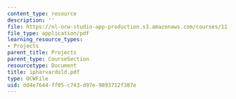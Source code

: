```yaml
---
content_type: resource
description: ''
file: https://ol-ocw-studio-app-production.s3.amazonaws.com/courses/11-332j-urban-design-fall-2003/dd4e7644ff05c743d97e9893712f387e_ipharvardold.pdf
file_type: application/pdf
learning_resource_types:
- Projects
parent_title: Projects
parent_type: CourseSection
resourcetype: Document
title: ipharvardold.pdf
type: OCWFile
uid: dd4e7644-ff05-c743-d97e-9893712f387e
---
```

